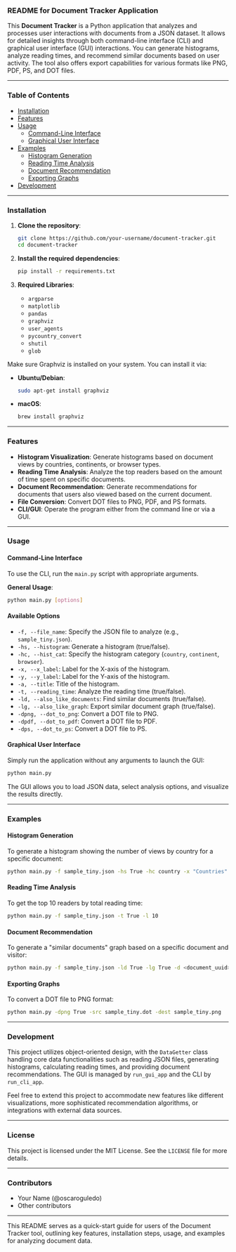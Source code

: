 ### README for Document Tracker Application

This **Document Tracker** is a Python application that analyzes and processes user interactions with documents from a JSON dataset. It allows for detailed insights through both command-line interface (CLI) and graphical user interface (GUI) interactions. You can generate histograms, analyze reading times, and recommend similar documents based on user activity. The tool also offers export capabilities for various formats like PNG, PDF, PS, and DOT files.

---

### Table of Contents
- [Installation](#installation)
- [Features](#features)
- [Usage](#usage)
  - [Command-Line Interface](#command-line-interface)
  - [Graphical User Interface](#graphical-user-interface)
- [Examples](#examples)
  - [Histogram Generation](#histogram-generation)
  - [Reading Time Analysis](#reading-time-analysis)
  - [Document Recommendation](#document-recommendation)
  - [Exporting Graphs](#exporting-graphs)
- [Development](#development)

---

### Installation

1. **Clone the repository**:
   ```bash
   git clone https://github.com/your-username/document-tracker.git
   cd document-tracker
   ```

2. **Install the required dependencies**:
   ```bash
   pip install -r requirements.txt
   ```

3. **Required Libraries**:
   - `argparse`
   - `matplotlib`
   - `pandas`
   - `graphviz`
   - `user_agents`
   - `pycountry_convert`
   - `shutil`
   - `glob`

Make sure Graphviz is installed on your system. You can install it via:
- **Ubuntu/Debian**: 
   ```bash
   sudo apt-get install graphviz
   ```
- **macOS**:
   ```bash
   brew install graphviz
   ```

---

### Features

- **Histogram Visualization**: Generate histograms based on document views by countries, continents, or browser types.
- **Reading Time Analysis**: Analyze the top readers based on the amount of time spent on specific documents.
- **Document Recommendation**: Generate recommendations for documents that users also viewed based on the current document.
- **File Conversion**: Convert DOT files to PNG, PDF, and PS formats.
- **CLI/GUI**: Operate the program either from the command line or via a GUI.

---

### Usage

#### Command-Line Interface

To use the CLI, run the `main.py` script with appropriate arguments.

**General Usage**:
```bash
python main.py [options]
```

#### Available Options

- `-f, --file_name`: Specify the JSON file to analyze (e.g., `sample_tiny.json`).
- `-hs, --histogram`: Generate a histogram (true/false).
- `-hc, --hist_cat`: Specify the histogram category (`country`, `continent`, `browser`).
- `-x, --x_label`: Label for the X-axis of the histogram.
- `-y, --y_label`: Label for the Y-axis of the histogram.
- `-a, --title`: Title of the histogram.
- `-t, --reading_time`: Analyze the reading time (true/false).
- `-ld, --also_like_documents`: Find similar documents (true/false).
- `-lg, --also_like_graph`: Export similar document graph (true/false).
- `-dpng, --dot_to_png`: Convert a DOT file to PNG.
- `-dpdf, --dot_to_pdf`: Convert a DOT file to PDF.
- `-dps, --dot_to_ps`: Convert a DOT file to PS.

#### Graphical User Interface

Simply run the application without any arguments to launch the GUI:

```bash
python main.py
```

The GUI allows you to load JSON data, select analysis options, and visualize the results directly.

---

### Examples

#### Histogram Generation

To generate a histogram showing the number of views by country for a specific document:

```bash
python main.py -f sample_tiny.json -hs True -hc country -x "Countries" -y "Frequency" -a "Countries of Viewers"
```

#### Reading Time Analysis

To get the top 10 readers by total reading time:

```bash
python main.py -f sample_tiny.json -t True -l 10
```

#### Document Recommendation

To generate a "similar documents" graph based on a specific document and visitor:

```bash
python main.py -f sample_tiny.json -ld True -lg True -d <document_uuid> -v <visitor_uuid>
```

#### Exporting Graphs

To convert a DOT file to PNG format:

```bash
python main.py -dpng True -src sample_tiny.dot -dest sample_tiny.png
```

---

### Development

This project utilizes object-oriented design, with the `DataGetter` class handling core data functionalities such as reading JSON files, generating histograms, calculating reading times, and providing document recommendations. The GUI is managed by `run_gui_app` and the CLI by `run_cli_app`.

Feel free to extend this project to accommodate new features like different visualizations, more sophisticated recommendation algorithms, or integrations with external data sources.

---

### License

This project is licensed under the MIT License. See the `LICENSE` file for more details.

---

### Contributors

- Your Name (@oscaroguledo)
- Other contributors

---

This README serves as a quick-start guide for users of the Document Tracker tool, outlining key features, installation steps, usage, and examples for analyzing document data.

